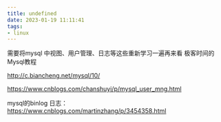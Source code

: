 ```yaml
---
title: undefined
date: 2023-01-19 11:11:41
tags:
- linux
---
```


需要将mysql 中视图、用户管理、日志等这些重新学习一遍再来看 极客时间的Mysql教程

http://c.biancheng.net/mysql/10/

https://www.cnblogs.com/chanshuyi/p/mysql_user_mng.html

mysql的binlog 日志：https://www.cnblogs.com/martinzhang/p/3454358.html


